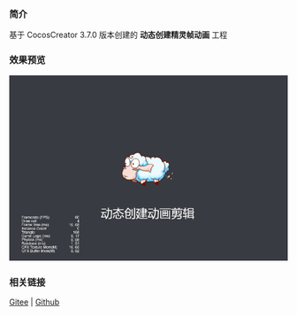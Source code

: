 ### 简介
基于 CocosCreator 3.7.0 版本创建的 **动态创建精灵帧动画** 工程

### 效果预览
![image](../../../gif/202203/2022030213.gif)

### 相关链接
[Gitee](https://gitee.com/mirrors_cocos-creator/example-cases/blob/v2.4.3/assets/cases/03_gameplay/03_animation)  | [Github](https://github.com/cocos-creator/example-cases/blob/v2.4.3/assets/cases/03_gameplay/03_animation)